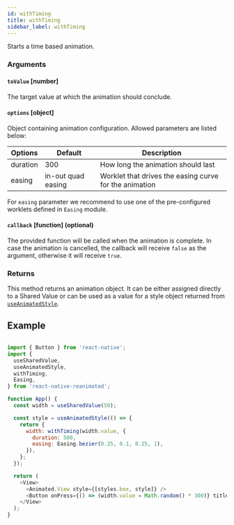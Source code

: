 ```yaml
---
id: withTiming
title: withTiming
sidebar_label: withTiming
---
```


Starts a time based animation.

### Arguments

#### `toValue` [number]

The target value at which the animation should conclude.

#### `options` [object]

Object containing animation configuration.
Allowed parameters are listed below:

| Options | Default | Description |
| --- | --- | --- |
| duration | 300 | How long the animation should last |
| easing | in-out quad easing | Worklet that drives the easing curve for the animation |

For `easing` parameter we recommend to use one of the pre-configured worklets defined in `Easing` module.

#### `callback` [function] (optional)

The provided function will be called when the animation is complete.
In case the animation is cancelled, the callback will receive `false` as the argument, otherwise it will receive `true`.

### Returns

This method returns an animation object. It can be either assigned directly to a Shared Value or can be used as a value for a style object returned from [`useAnimatedStyle`](useAnimatedStyle).

## Example

```js

import { Button } from 'react-native';
import {
  useSharedValue,
  useAnimatedStyle,
  withTiming,
  Easing,
} from 'react-native-reanimated';

function App() {
  const width = useSharedValue(50);

  const style = useAnimatedStyle(() => {
    return {
      width: withTiming(width.value, {
        duration: 500,
        easing: Easing.bezier(0.25, 0.1, 0.25, 1),
      }),
    };
  });

  return (
    <View>
      <Animated.View style={[styles.box, style]} />
      <Button onPress={() => (width.value = Math.random() * 300)} title="Hey" />
    </View>
  );
}

```


